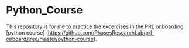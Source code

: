 # Python_Course
This repository is for me to practice the excercises in the PRL onboarding [python course] (https://github.com/PhasesResearchLab/prl-onboard/tree/master/python-course).

